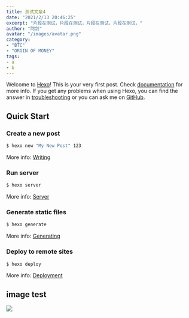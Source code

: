 ```yaml
---
title: 测试文章4
date: "2021/2/13 20:46:25"
excerpt: "片段在测试，片段在测试，片段在测试，片段在测试，"
author: "阿剑"
avatar: "/images/avatar.png"
category:
- "BTC"
- "ORGIN OF MONEY"
tags:
- a
- b
---
```

Welcome to [Hexo](https://hexo.io/)! This is your very first post. Check [documentation](https://hexo.io/docs/) for more info. If you get any problems when using Hexo, you can find the answer in [troubleshooting](https://hexo.io/docs/troubleshooting.html) or you can ask me on [GitHub](https://github.com/hexojs/hexo/issues).

## Quick Start

### Create a new post

```bash
$ hexo new "My New Post" 123
```

More info: [Writing](https://hexo.io/docs/writing.html)

### Run server

```bash
$ hexo server
```

More info: [Server](https://hexo.io/docs/server.html)

### Generate static files

``` bash
$ hexo generate
```

More info: [Generating](https://hexo.io/docs/generating.html)

### Deploy to remote sites

``` bash
$ hexo deploy
```

More info: [Deployment](https://hexo.io/docs/one-command-deployment.html)



## image test
![](../images/gasnow.png)
